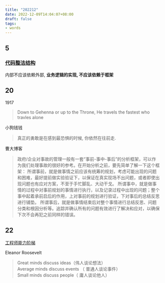 ```yaml
---
title: "202212"
date: 2022-12-09T14:04:07+08:00
draft: false
tags:
- words
---
```


## 5

### [代码整洁结构](https://www.artacode.com/post/golang/template/)

内部不应该依赖外部, **业务逻辑的实现, 不应该依赖于框架**

## 20 

1917

> Down to Gehenna or up to the Throne, He travels the fastest who travles alone

 
小狗钱钱

>  真正的勇敢是在感到最恐惧的时候, 你依然在往前走. 

曹大博客

> 政府/企业对事故的管理一般有一套“事前-事中-事后”的分析框架，可以作为我们处理事故的很好的参考。在开始分析之前，要先简单了解一下这个框架：
所谓事前，就是做事情之前应该有统筹的规划，考虑可能出现的问题和困难，最好提前做实验验证下，以保证在真实现场不出问题，或者即使出现问题也有应对方案，不至于手忙脚乱、大动干戈。
所谓事中，就是做事情的过程中对事前规划的事情进行执行，以及记录过程中出现的问题；整个事中起着承前启后的作用，上对事前的规划进行验证，下对事后的总结反思进行铺垫。
所谓事后，就是做事情结束后对整个事情进行总结反思、问题分类和根因分析等。追踪并确认所有的问题有效进行了解决和应对，以确保下次不会再犯之前同样的错误。


## 22

[工程师能力阶梯](https://github.com/jorgef/engineeringladders)

Eleanor Roosevelt

> Great minds discuss ideas（伟人谈论想法）\
Average minds discuss events （ 普通人谈论事件）\
Small minds discuss people（ 庸人谈论他人）


